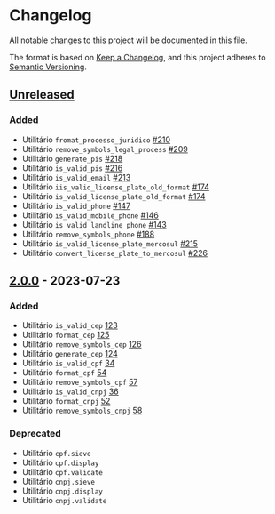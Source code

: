 # Changelog

All notable changes to this project will be documented in this file.

The format is based on [Keep a Changelog](https://keepachangelog.com/en/1.0.0/),
and this project adheres to [Semantic Versioning](https://semver.org/spec/v2.0.0.html).

## [Unreleased]

### Added

- Utilitário `fromat_processo_juridico` [#210](https://github.com/brazilian-utils/brutils-python/pull/210)
- Utilitário `remove_symbols_legal_process` [#209](https://github.com/brazilian-utils/brutils-python/pull/209)
- Utilitário `generate_pis` [#218](https://github.com/brazilian-utils/brutils-python/pull/218)
- Utilitário `is_valid_pis` [#216](https://github.com/brazilian-utils/brutils-python/pull/216)
- Utilitário `is_valid_email` [#213](https://github.com/brazilian-utils/brutils-python/pull/213)
- Utilitário `iis_valid_license_plate_old_format` [#174](https://github.com/brazilian-utils/brutils-python/pull/174)
- Utilitário `is_valid_license_plate_old_format` [#174](https://github.com/brazilian-utils/brutils-python/pull/174)
- Utilitário `is_valid_phone` [#147](https://github.com/brazilian-utils/brutils-python/pull/147)
- Utilitário `is_valid_mobile_phone` [#146](https://github.com/brazilian-utils/brutils-python/pull/146)
- Utilitário `is_valid_landline_phone` [#143](https://github.com/brazilian-utils/brutils-python/pull/143)
- Utilitário `remove_symbols_phone` [#188](https://github.com/brazilian-utils/brutils-python/pull/188)
- Utilitário `is_valid_license_plate_mercosul` [#215](https://github.com/brazilian-utils/brutils-python/pull/215)
- Utilitário `convert_license_plate_to_mercosul` [#226](https://github.com/brazilian-utils/brutils-python/pull/226)


## [2.0.0] - 2023-07-23

### Added

- Utilitário `is_valid_cep` [123](https://github.com/brazilian-utils/brutils-python/pull/123)
- Utilitário `format_cep` [125](https://github.com/brazilian-utils/brutils-python/pull/125)
- Utilitário `remove_symbols_cep` [126](https://github.com/brazilian-utils/brutils-python/pull/126)
- Utilitário `generate_cep` [124](https://github.com/brazilian-utils/brutils-python/pull/124)
- Utilitário `is_valid_cpf` [34](https://github.com/brazilian-utils/brutils-python/pull/34)
- Utilitário `format_cpf` [54](https://github.com/brazilian-utils/brutils-python/pull/54)
- Utilitário `remove_symbols_cpf` [57](https://github.com/brazilian-utils/brutils-python/pull/57)
- Utilitário `is_valid_cnpj` [36](https://github.com/brazilian-utils/brutils-python/pull/36)
- Utilitário `format_cnpj` [52](https://github.com/brazilian-utils/brutils-python/pull/52)
- Utilitário `remove_symbols_cnpj` [58](https://github.com/brazilian-utils/brutils-python/pull/58)

### Deprecated

- Utilitário `cpf.sieve`
- Utilitário `cpf.display`
- Utilitário `cpf.validate`
- Utilitário `cnpj.sieve`
- Utilitário `cnpj.display`
- Utilitário `cnpj.validate`

[Unreleased]: https://github.com/brazilian-utils/brutils-python/compare/v2.0.0...HEAD
[2.0.0]: https://github.com/brazilian-utils/brutils-python/releases/tag/v2.0.0
